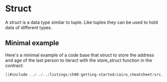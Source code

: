 # Struct

A struct is a data type similar to tuple. Like tuples they can be used to hold data of different types.

## Minimal example

Here's a minimal example of a code base that struct to store the address and age of the last person to iteract with the store_struct function in the contract:


```rust
{{#include ../../../listings/ch00-getting-started/cairo_cheatsheet/src/struct_example.cairo}}
```